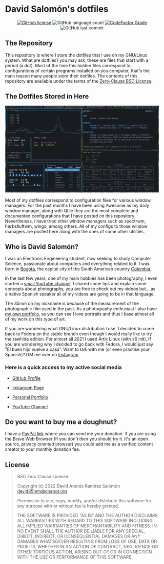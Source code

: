 # David Salomón's dotfiles

<div style="text-align: center;">

[![GitHub license](https://img.shields.io/github/license/david35mm/.files?style=flat-square)](https://choosealicense.com/licenses/0bsd/)
![GitHub language count](https://img.shields.io/github/languages/count/david35mm/.files?style=flat-square)
[![CodeFactor Grade](https://img.shields.io/codefactor/grade/github/david35mm/.files?label=codefactor&style=flat-square)](https://www.codefactor.io/repository/github/david35mm/.files)
![GitHub last commit](https://img.shields.io/github/last-commit/david35mm/.files?style=flat-square)

</div>

## The Repository

This repository is where I store the dotfiles that I use on my GNU/Linux
system. What are dotfiles? you may ask, these are files that start with a
period (a dot). Most of the time this hidden files correspond to
configurations of certain programs installed on you computer, that's the main
reason many people store their dotfiles. The contents of this repository are
available under the terms of the [Zero-Clause BSD License](https://choosealicense.com/licenses/0bsd/).

## The Dotfiles Stored in Here

<div style="text-align: center;">

![awesomewm screenshot](https://raw.githubusercontent.com/david35mm/.files/main/.config/awesome/awesome.png)

</div>

Most of my dotfiles correspond to configuration files for various window
managers. For the past months I have been using Awesome as my daily window
manager, along with Qtile they are the most complete and documented
configurations that I have posted on this repository. Nevertheless, I have
tried other window managers such as spectrwm, herbstluftwm, wingo, among
others. All of my configs to those window managers are posted here along with
the ones of some other utilities.

## Who is David Salomón?

I was an Electronic Engineering student, now seeking to study Computer
Science, passionate about computers and everything related to it. I was born
in [Bogotá](https://en.wikipedia.org/wiki/Bogot%C3%A1), the capital city of
the South American country [Colombia](https://en.wikipedia.org/wiki/Colombia).

In the last few years, one of my main hobbies has been photography, I even
started a [small YouTube channel](https://www.youtube.com/channel/UC-8MDD0AHj0-ZUPolunq6MQ).
I shared some tips and explain some concepts about photography, you are free
to check out my videos but... as a native Spanish speaker all of my videos
are going to be in that language.

The 35mm on my nickname is because of the measurement of the photographic
film used in the past. As a photography enthusiast I also have
[my own portfolio](https://spark.adobe.com/page/yADDtrHvBow4p/), as you can
see I love portraits and thus I base almost all of my work on this type of art.

If you are wondering what GNU/Linux distribution I use, I decided to come back
to Fedora on the stable branch even though I would really like to try the
rawhide edition. For almost all 2021 I used Artix Linux (with s6 init), If you
are wondering why I decided to go back with Fedora, I would just say "El buen
hijo vuelve a casa". Want to talk with me (or even practise your Spanish)? DM
me over on [Instagram](https://www.instagram.com/david35mm.co).

### Here is a quick access to my active social media

- [GitHub Profile](https://github.com/david35mm)

- [Instagram Page](https://www.instagram.com/david35mm.co)

- [Personal Portfolio](https://spark.adobe.com/page/yADDtrHvBow4p/)

- [YouTube Channel](https://www.youtube.com/channel/UC-8MDD0AHj0-ZUPolunq6MQ)

## Do you want to buy me a doughnut?

I have a [PayPal link](https://paypal.me/david35mm) where you can send me your
donation. If you are using the Brave Web Browser (If you don't then you should
try it. It's an open source, privacy oriented browser) you could add me as a
verified content creator to your monthly donation fee.

## License

> BSD Zero Clause License
>
> Copyright (c) 2022 David Andrés Ramírez Salomón <david35mm@disroot.org>
>
> Permission to use, copy, modify, and/or distribute this software for any
> purpose with or without fee is hereby granted.
>
> THE SOFTWARE IS PROVIDED "AS IS" AND THE AUTHOR DISCLAIMS ALL WARRANTIES WITH
> REGARD TO THIS SOFTWARE INCLUDING ALL IMPLIED WARRANTIES OF MERCHANTABILITY
> AND FITNESS. IN NO EVENT SHALL THE AUTHOR BE LIABLE FOR ANY SPECIAL, DIRECT,
> INDIRECT, OR CONSEQUENTIAL DAMAGES OR ANY DAMAGES WHATSOEVER RESULTING FROM
> LOSS OF USE, DATA OR PROFITS, WHETHER IN AN ACTION OF CONTRACT, NEGLIGENCE OR
> OTHER TORTIOUS ACTION, ARISING OUT OF OR IN CONNECTION WITH THE USE OR
> PERFORMANCE OF THIS SOFTWARE.
